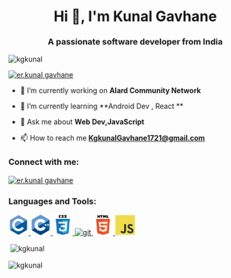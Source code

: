 <h1 align="center">Hi 👋, I'm Kunal Gavhane</h1>
<h3 align="center">A passionate software developer from India</h3>

<p align="left"> <img src="https://komarev.com/ghpvc/?username=kgkunal&label=Profile%20views&color=0e75b6&style=flat" alt="kgkunal" /> </p>

<p align="left"> <a href="https://twitter.com/er.kunal gavhane" target="blank"><img src="https://img.shields.io/twitter/follow/er.kunal gavhane?logo=twitter&style=for-the-badge" alt="er.kunal gavhane" /></a> </p>

- 🔭 I’m currently working on **Alard Community Network**

- 🌱 I’m currently learning **Android Dev , React **

- 💬 Ask me about **Web Dev,JavaScript**

- 📫 How to reach me **KgkunalGavhane1721@gmail.com**

<h3 align="left">Connect with me:</h3>
<p align="left">
<a href="https://twitter.com/er.kunal gavhane" target="blank"><img align="center" src="https://raw.githubusercontent.com/rahuldkjain/github-profile-readme-generator/master/src/images/icons/Social/twitter.svg" alt="er.kunal gavhane" height="30" width="40" /></a>
</p>

<h3 align="left">Languages and Tools:</h3>
<p align="left"> <a href="https://www.cprogramming.com/" target="_blank" rel="noreferrer"> <img src="https://raw.githubusercontent.com/devicons/devicon/master/icons/c/c-original.svg" alt="c" width="40" height="40"/> </a> <a href="https://www.w3schools.com/cpp/" target="_blank" rel="noreferrer"> <img src="https://raw.githubusercontent.com/devicons/devicon/master/icons/cplusplus/cplusplus-original.svg" alt="cplusplus" width="40" height="40"/> </a> <a href="https://www.w3schools.com/css/" target="_blank" rel="noreferrer"> <img src="https://raw.githubusercontent.com/devicons/devicon/master/icons/css3/css3-original-wordmark.svg" alt="css3" width="40" height="40"/> </a> <a href="https://git-scm.com/" target="_blank" rel="noreferrer"> <img src="https://www.vectorlogo.zone/logos/git-scm/git-scm-icon.svg" alt="git" width="40" height="40"/> </a> <a href="https://www.w3.org/html/" target="_blank" rel="noreferrer"> <img src="https://raw.githubusercontent.com/devicons/devicon/master/icons/html5/html5-original-wordmark.svg" alt="html5" width="40" height="40"/> </a> <a href="https://developer.mozilla.org/en-US/docs/Web/JavaScript" target="_blank" rel="noreferrer"> <img src="https://raw.githubusercontent.com/devicons/devicon/master/icons/javascript/javascript-original.svg" alt="javascript" width="40" height="40"/> </a>  </p>

<p>&nbsp;<img align="center" src="https://github-readme-stats.vercel.app/api?username=kgkunal&show_icons=true&locale=en" alt="kgkunal" /></p>

<p><img align="center" src="https://github-readme-streak-stats.herokuapp.com/?user=kgkunal&" alt="kgkunal" /></p>
